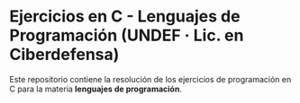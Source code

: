 # Ejercicios en C - Lenguajes de Programación (UNDEF · Lic. en Ciberdefensa)

Este repositorio contiene la resolución de los ejercicios de programación en C para la materia **lenguajes de programación**.
